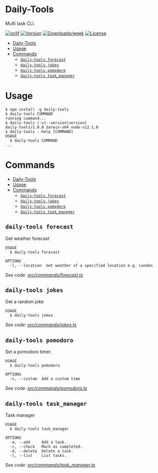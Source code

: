 # Daily-Tools

Multi task CLI.

[![oclif](https://img.shields.io/badge/cli-oclif-brightgreen.svg)](https://oclif.io)
[![Version](https://img.shields.io/npm/v/my-cli.svg)](https://npmjs.org/package/my-cli)
[![Downloads/week](https://img.shields.io/npm/dw/my-cli.svg)](https://npmjs.org/package/my-cli)
[![License](https://img.shields.io/npm/l/my-cli.svg)](https://github.com/TaniyaAmidon//blob/master/package.json)

<!-- toc -->

- [Daily-Tools](#daily-tools)
- [Usage](#usage)
- [Commands](#commands)
  - [`daily-tools forecast`](#daily-tools-forecast)
  - [`daily-tools jokes`](#daily-tools-jokes)
  - [`daily-tools pomodoro`](#daily-tools-pomodoro)
  - [`daily-tools task_manager`](#daily-tools-task_manager)
  <!-- tocstop -->

# Usage

<!-- usage -->

```sh-session
$ npm install -g daily-tools
$ daily-tools COMMAND
running command...
$ daily-tools (-v|--version|version)
daily-tools/1.0.0 darwin-x64 node-v12.1.0
$ daily-tools --help [COMMAND]
USAGE
  $ daily-tools COMMAND
...
```

<!-- usagestop -->

# Commands

<!-- commands -->

- [Daily-Tools](#daily-tools)
- [Usage](#usage)
- [Commands](#commands)
  - [`daily-tools forecast`](#daily-tools-forecast)
  - [`daily-tools jokes`](#daily-tools-jokes)
  - [`daily-tools pomodoro`](#daily-tools-pomodoro)
  - [`daily-tools task_manager`](#daily-tools-task_manager)

## `daily-tools forecast`

Get weather forecast

```
USAGE
  $ daily-tools forecast

OPTIONS
  -l, --location  Get weather of a specified location e.g. London
```

_See code: [src/commands/forecast.ts](https://github.com/TaniyaAmidon/cli-tool/blob/master/src/commands/forecast.ts)_

## `daily-tools jokes`

Get a random joke

```
USAGE
  $ daily-tools jokes
```

_See code: [src/commands/jokes.ts](https://github.com/TaniyaAmidon/cli-tool/blob/master/src/commands/jokes.ts)_

## `daily-tools pomodoro`

Set a pomodoro timer.

```
USAGE
  $ daily-tools pomodoro

OPTIONS
  -c, --custom  Add a custom time
```

_See code: [src/commands/pomodoro.ts](https://github.com/TaniyaAmidon/cli-tool/blob/master/src/commands/pomodoro.ts)_

## `daily-tools task_manager`

Task manager

```
USAGE
  $ daily-tools task_manager

OPTIONS
  -a, --add     Add a task.
  -c, --check   Mark as completed.
  -d, --delete  Delete a task.
  -l, --list    List tasks.
```

_See code: [src/commands/task_manager.ts](https://github.com/TaniyaAmidon/cli-tool/blob/master/src/commands/task_manager.ts)_

<!-- commandsstop -->
